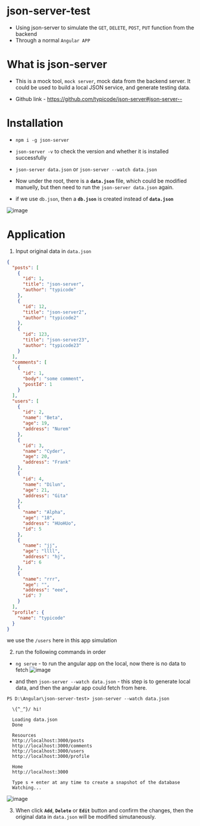 # json-server-test
- Using json-server to simulate the `GET`, `DELETE`, `POST`, `PUT` function from the backend
- Through a normal `Angular APP`


# What is **json-server**
- This is a mock tool, `mock server`, mock data from the backend server. It could be used to build a local JSON service, and generate testing data.

- Github link - https://github.com/typicode/json-server#json-server--

# Installation

- `npm i -g json-server` 
- `json-server -v` to check the version and whether it is installed successfully
- `json-server data.json` or `json-server --watch data.json`

- Now under the root, there is a **`data.json`** file, which could be modified manuelly, but then need to run the `json-server data.json` again.

- if we use `db.json`, then a **`db.json`** is created instead of **`data.json`**

![image](https://user-images.githubusercontent.com/40550117/83990354-f386f100-a97b-11ea-8d3f-b1015c1cc363.png)


# Application

1. Input original data in `data.json`
```json
{
  "posts": [
    {
      "id": 1,
      "title": "json-server",
      "author": "typicode"
    },
    {
      "id": 12,
      "title": "json-server2",
      "author": "typicode2"
    },
    {
      "id": 123,
      "title": "json-server23",
      "author": "typicode23"
    }
  ],
  "comments": [
    {
      "id": 1,
      "body": "some comment",
      "postId": 1
    }
  ],
  "users": [
    {
      "id": 2,
      "name": "Beta",
      "age": 19,
      "address": "Nurem"
    },
    {
      "id": 3,
      "name": "Cyder",
      "age": 20,
      "address": "Frank"
    },
    {
      "id": 4,
      "name": "Dilun",
      "age": 21,
      "address": "Gita"
    },
    {
      "name": "Alpha",
      "age": "18",
      "address": "HUoHUo",
      "id": 5
    },
    {
      "name": "jj",
      "age": "llll",
      "address": "hj",
      "id": 6
    },
    {
      "name": "rrr",
      "age": "",
      "address": "eee",
      "id": 7
    }
  ],
  "profile": {
    "name": "typicode"
  }
}
```

we use the `/users` here in this app simulation

2. run the following commands in order

- `ng serve` - to run the angular app on the local, now there is no data to fetch 
![image](https://user-images.githubusercontent.com/40550117/83990771-52009f00-a97d-11ea-85a9-11b71049f537.png)

- and then `json-server --watch data.json` - this step is to generate local data, and then the angular app could fetch from here.
```
PS D:\Angular\json-server-test> json-server --watch data.json     

  \{^_^}/ hi!

  Loading data.json
  Done

  Resources
  http://localhost:3000/posts
  http://localhost:3000/comments
  http://localhost:3000/users
  http://localhost:3000/profile

  Home
  http://localhost:3000

  Type s + enter at any time to create a snapshot of the database 
  Watching...
  ```


![image](https://user-images.githubusercontent.com/40550117/83990738-3bf2de80-a97d-11ea-8a18-92d2eebc4198.png)


3. When click **`Add`**, **`Delete`** or **`Edit`** button and confirm the changes, then the original data in `data.json` will be modified simutaneously.
